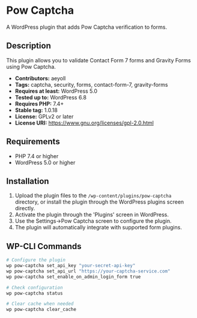 # Pow Captcha

A WordPress plugin that adds Pow Captcha verification to forms.

## Description

This plugin allows you to validate Contact Form 7 forms and Gravity Forms using Pow Captcha.

- **Contributors:** aeyoll
- **Tags:** captcha, security, forms, contact-form-7, gravity-forms
- **Requires at least:** WordPress 5.0
- **Tested up to:** WordPress 6.8
- **Requires PHP:** 7.4+
- **Stable tag:** 1.0.18
- **License:** GPLv2 or later
- **License URI:** https://www.gnu.org/licenses/gpl-2.0.html

## Requirements

- PHP 7.4 or higher
- WordPress 5.0 or higher

## Installation

1. Upload the plugin files to the `/wp-content/plugins/pow-captcha` directory, or install the plugin through the WordPress plugins screen directly.
2. Activate the plugin through the 'Plugins' screen in WordPress.
3. Use the Settings->Pow Captcha screen to configure the plugin.
4. The plugin will automatically integrate with supported form plugins.

## WP-CLI Commands

```sh
# Configure the plugin
wp pow-captcha set_api_key "your-secret-api-key"
wp pow-captcha set_api_url "https://your-captcha-service.com"
wp pow-captcha set_enable_on_admin_login_form true

# Check configuration
wp pow-captcha status

# Clear cache when needed
wp pow-captcha clear_cache
```
